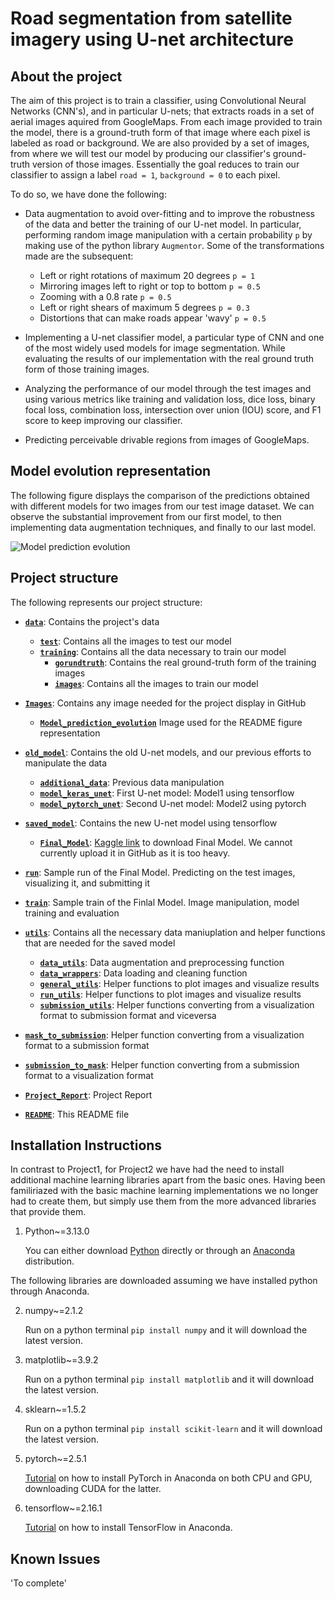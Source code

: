 # Road segmentation from satellite imagery using U-net architecture

## About the project

The aim of this project is to train a classifier, using Convolutional Neural Networks (CNN's), and in particular U-nets; that extracts roads in a set of aerial images aquired from GoogleMaps. From each image provided to train the model, there is a ground-truth form of that image where each pixel is labeled as road or background.  We are also provided by a set of images, from where we will test our model by producing our classifier's ground-truth version of those images. Essentially the goal reduces to train our classifier to assign a label `road = 1`, `background = 0` to each pixel. 

To do so, we have done the following:

* Data augmentation to avoid over-fitting and to improve the robustness of the data and better the training of our U-net model. In      particular, performing random image manipulation with a certain probability `p` by making use of the python library `Augmentor`. Some of the transformations made are the subsequent:
    * Left or right rotations of maximum 20 degrees `p = 1`
    * Mirroring images left to right or top to bottom `p = 0.5`
    * Zooming with a 0.8 rate `p = 0.5`
    * Left or right shears of maximum 5 degrees `p = 0.3`
    * Distortions that can make roads appear 'wavy' `p = 0.5`

* Implementing a U-net classifier model, a particular type of CNN and one of the most widely used models for image segmentation. While evaluating the results of our implementation with the real ground truth form of those training images.
* Analyzing the performance of our model through the test images and using various metrics like training and validation loss, dice loss, binary focal loss, combination loss, intersection over union (IOU) score, and F1 score to keep improving our classifier. 
* Predicting perceivable drivable regions from images of GoogleMaps.

## Model evolution representation

The following figure displays the comparison of the predictions obtained with different models for two images from our test image dataset. We can observe the substantial improvement from our first model, to then implementing data augmentation techniques, and finally to our last model.

![Model prediction evolution](https://github.com/CS-433/ml-project-2-sfs_team/tree/6bb9161dfc40055c5fc9ad94c9c96b2fde1d73df/Images/Model_prediction_evolution.png?raw=true)


## Project structure

The following represents our project structure:


- **[`data`](./data/)**: Contains the project's data
  - **[`test`](./data/test/)**: Contains all the images to test our model
  - **[`training`](./data/training/)**: Contains all the data necessary to train our model
    - **[`gorundtruth`](./data/training/groundtruth/)**: Contains the real ground-truth form of the training images
    - **[`images`](./data/training/images/)**: Contains all the images to train our model

- **[`Images`](./Images/)**: Contains any image needed for the project display in GitHub
  - **[`Model_prediction_evolution`](./Images/Model_prediction_evolution.png)** Image used for the README figure representation

- **[`old_model`](./old_model/)**: Contains the old U-net models, and our previous efforts to manipulate the data
  - **[`additional_data`](./old_model/addittional_data.ipynb)**: Previous data manipulation
  - **[`model_keras_unet`](./old_model/model_keras_unet.ipynb)**: First U-net model: Model1 using tensorflow
  - **[`model_pytorch_unet`](./old_model/model_pytorch_unet.ipynb)**: Second U-net model: Model2 using pytorch

- **[`saved_model`](./saved_model/)**: Contains the new U-net model using tensorflow
  - **[`Final_Model`](./saved_model/Final_Model.txt)**: [Kaggle link](https://www.kaggle.com/datasets/fredriknguyenepfl0/saved-model) to download Final Model. We cannot currently upload it in GitHub as it is too heavy. 

- **[`run`](./run.ipynb)**: Sample run of the Final Model. Predicting on the test images, visualizing it, and submitting it

- **[`train`](./train.ipynb)**: Sample train of the Finlal Model. Image manipulation, model training and evaluation 

- **[`utils`](./utils/)**: Contains all the necessary data maniuplation and helper functions that are needed for the saved model
  - **[`data_utils`](./utils/data_utils.py)**: Data augmentation and preprocessing function
  - **[`data_wrappers`](./utils/data_wrappers.py)**: Data loading and cleaning function
  - **[`general_utils`](./utils/general_utils.py)**: Helper functions to plot images and visualize results
  - **[`run_utils`](./utils/run_utils.py)**: Helper functions to plot images and visualize results
  - **[`submission_utils`](./utils/submission_utils.py)**: Helper functions converting from a visualization format to submission format and viceversa





- **[`mask_to_submission`](./mask_to_submission.py)**: Helper function converting from a visualization format to a submission format 

- **[`submission_to_mask`](./submission_to_mask.py)**: Helper function converting from a submission format to a visualization format 

- **[`Project_Report`](./CS433_Project2_SFS.pdf)**: Project Report

- **[`README`](./README.md)**: This README file


## Installation Instructions

In contrast to Project1, for Project2 we have had the need to install additional machine learning libraries apart from the basic ones. Having been familiriazed with the basic machine learning implementations we no longer had to create them, but simply use them from the more advanced libraries that provide them.

1. Python~=3.13.0
    
    You can either download [Python](https://www.python.org/downloads/) directly or through an [Anaconda](https://www.anaconda.com/download/) distribution.

The following libraries are downloaded assuming we have installed python through Anaconda.

2. numpy~=2.1.2
    
    Run on a python terminal `pip install numpy` and it will download the latest version.

3. matplotlib~=3.9.2
    
    Run on a python terminal `pip install matplotlib` and it will download the latest version.

4. sklearn~=1.5.2

    Run on a python terminal `pip install scikit-learn` and it will download the latest version.
    
5. pytorch~=2.5.1

    [Tutorial](https://www.youtube.com/watch?v=STYdcBIT9H8) on how to install PyTorch in Anaconda on both CPU and GPU, downloading CUDA for the latter.

6. tensorflow~=2.16.1

    [Tutorial](https://www.youtube.com/watch?v=QJjHc2iSeBc) on how to install TensorFlow in Anaconda.



## Known Issues

'To complete'
